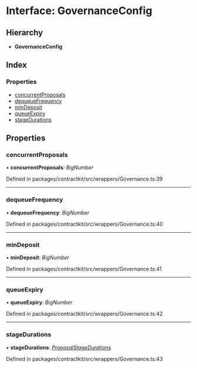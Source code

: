 # Interface: GovernanceConfig

## Hierarchy

* **GovernanceConfig**

## Index

### Properties

* [concurrentProposals](_wrappers_governance_.governanceconfig.md#concurrentproposals)
* [dequeueFrequency](_wrappers_governance_.governanceconfig.md#dequeuefrequency)
* [minDeposit](_wrappers_governance_.governanceconfig.md#mindeposit)
* [queueExpiry](_wrappers_governance_.governanceconfig.md#queueexpiry)
* [stageDurations](_wrappers_governance_.governanceconfig.md#stagedurations)

## Properties

###  concurrentProposals

• **concurrentProposals**: *BigNumber*

Defined in packages/contractkit/src/wrappers/Governance.ts:39

___

###  dequeueFrequency

• **dequeueFrequency**: *BigNumber*

Defined in packages/contractkit/src/wrappers/Governance.ts:40

___

###  minDeposit

• **minDeposit**: *BigNumber*

Defined in packages/contractkit/src/wrappers/Governance.ts:41

___

###  queueExpiry

• **queueExpiry**: *BigNumber*

Defined in packages/contractkit/src/wrappers/Governance.ts:42

___

###  stageDurations

• **stageDurations**: *[ProposalStageDurations](_wrappers_governance_.proposalstagedurations.md)*

Defined in packages/contractkit/src/wrappers/Governance.ts:43

